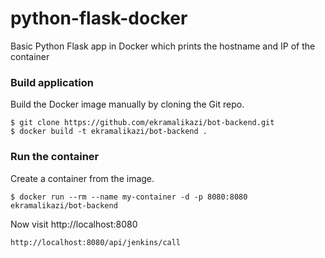 # python-flask-docker
Basic Python Flask app in Docker which prints the hostname and IP of the container

### Build application
Build the Docker image manually by cloning the Git repo.
```
$ git clone https://github.com/ekramalikazi/bot-backend.git
$ docker build -t ekramalikazi/bot-backend .
```

### Run the container
Create a container from the image.
```
$ docker run --rm --name my-container -d -p 8080:8080 ekramalikazi/bot-backend
```

Now visit http://localhost:8080

```
http://localhost:8080/api/jenkins/call
```

